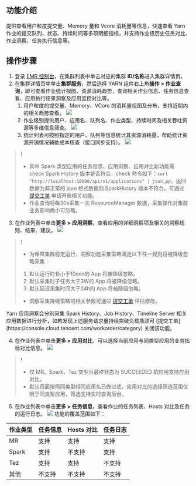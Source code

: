 ## 功能介绍
提供查看用户粒度提交量、Memory 量和 Vcore 消耗量等信息，快速查看 Yarn 作业的提交队列、状态、持续时间等多项明细指标，并支持作业级历史任务对比、作业洞察、任务执行信息等。
## 操作步骤
1. 登录 [EMR 控制台](https://console.cloud.tencent.com/emr)，在集群列表中单击对应的集群 **ID/名称**进入集群详情页。
2. 在集群详情页中单击**集群服务**，然后选择 YARN 组件右上角**操作 > 作业查询**，即可查看作业统计视图、资源消耗趋势，查询相关作业信息、任务信息查看、应用执行结果洞察及应用监控对比等。
	1. 用户粒度的提交量、Memory、VCore 的消耗量视图及分布，支持近期内的相关趋势查看。
	![](https://qcloudimg.tencent-cloud.cn/raw/d596d35d1fbdf65a7e17641706501230.png)
	2. 作业级别提供用户、应用名、队列名、作业类型、持续时间及相关吞吐资源等多维信息筛查。
	![](https://staticintl.cloudcachetci.com/yehe/backend-news/U4VP964_%E5%9B%BD%E9%99%8513.png)
	3. 统计列表可按照指定的用户、队列等信息统计其资源消耗量，帮助统计资源开销情况辅助成本核查（接口同步支持）。
	![](https://staticintl.cloudcachetci.com/yehe/backend-news/QVSp053_%E5%9B%BD%E9%99%8514.png)
>! 
>- 其中 Spark 类型应用的任务信息、应用洞察、应用对比新功能需 check Spark History 版本是否符合，check 命令如下：`curl "http://localhost:10000/api/v1/applications" | json_pp`，返回数据为非正常的 json 格式数据则 SparkHistory 版本不符合，可通过 [提交工单](https://console.cloud.tencent.com/workorder/category) 申请开启相关功能。
>- 作业查询将每30s采集一次 ResourceManager 数据，采集操作对集群业务影响微小可忽略。

3. 在作业列表中单击**更多 > 应用洞察**，查看应用的详细洞察项及相关的洞察规则、结果、建议。
![](https://qcloudimg.tencent-cloud.cn/raw/66ffce9024b67645a9c2835d2f805356.png)
>! 
>- 为保障集群稳定运行，洞察功能采集策略满足以下任一规则将被降级忽略采集：
>  1. 默认运行时长小于10min的 App 将被降级忽略。
>  2. 默认采集时子任务大于3W的 App 将被降级忽略。
>  3. 默认延迟采集时间大于24h的 App 将被降级忽略。
>
>- 洞察采集降级策略的相关参数可通过 [提交工单](https://console.cloud.tencent.com/workorder/category) 评估修改。
<dx-alert infotype="alarm" title="风险说明">
Yarn 应用洞察会分别采集 Spark History、Job History、Timeline Server 相关应用数据进行分析，如若发现上述服务请求量持续突破负载瓶颈可 [提交工单](https://console.cloud.tencent.com/workorder/category) 关闭该功能。
</dx-alert>


4. 在作业列表中单击**更多 > 应用对比**，可以选择当前应用与同类型应用的业务指标对比信息。
![](https://qcloudimg.tencent-cloud.cn/raw/2f46c07f11bd09bb2fb6286a7e141407.png)
>!  
>- 仅 MR、Spark、Tez 类型且最终状态为 SUCCEEDED 的应用支持应用对比。
>- 默认页面按照同类型相同应用名已做过滤，应用对比的选择筛选范围仅限于同类型应用，筛选支持实时查询后台。

5. 在作业列表中单击**更多 > 任务信息**，查看作业的任务列表、Hosts 对比及任务的运行日志。
![](https://qcloudimg.tencent-cloud.cn/raw/f8359cb38ead3c1d7b52e99a3144f4e4.png)
功能的覆盖范围如下：
<table>
<thead>
<tr>
<th>作业类型</th>
<th>任务信息</th>
<th>Hosts 对比</th>
<th>任务日志</th>
</tr>
</thead>
<tbody><tr>
<td>MR</td>
<td>支持</td>
<td>支持</td>
<td>支持</td>
</tr>
<tr>
<td>Spark</td>
<td>支持</td>
<td>不支持</td>
<td>支持</td>
</tr>
<tr>
<td>Tez</td>
<td>支持</td>
<td>支持</td>
<td>不支持</td>
</tr>
<tr>
<td>其他</td>
<td>不支持</td>
<td>不支持</td>
<td>不支持</td>
</tr>
</tbody></table>


